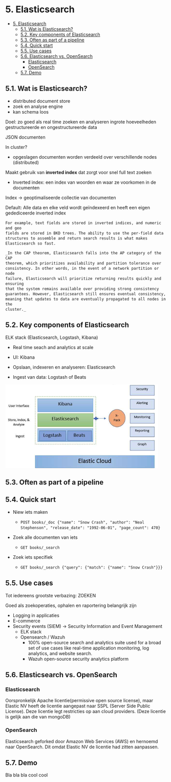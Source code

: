 # 5. Elasticsearch

- [5. Elasticsearch](#5-elasticsearch)
  - [5.1. Wat is Elasticsearch?](#51-wat-is-elasticsearch)
  - [5.2. Key components of Elasticsearch](#52-key-components-of-elasticsearch)
  - [5.3. Often as part of a pipeline](#53-often-as-part-of-a-pipeline)
  - [5.4. Quick start](#54-quick-start)
  - [5.5. Use cases](#55-use-cases)
  - [5.6. Elasticsearch vs. OpenSearch](#56-elasticsearch-vs-opensearch)
    - [Elasticsearch](#elasticsearch)
    - [OpenSearch](#opensearch)
  - [5.7. Demo](#57-demo)

## 5.1. Wat is Elasticsearch?

- distributed document store
- zoek en analyse engine
- kan schema loos

Doel: zo goed als real time zoeken en analyseren ingrote hoeveelheden gestructureerde en ongestructureerde data

JSON documenten

In cluster?

- opgeslagen documenten worden verdeeld over verschillende nodes (distributed)

Maakt gebruik van **inverted index** dat zorgt voor snel full text zoeken

- Inverted index: een index van woorden en waar ze voorkomen in de documenten

Index -> geoptimaliseerde collectie van documenten

Default: Alle data en elke veld wordt geïndexeerd en heeft een eigen gedediceerde inverted index

```
For example, text fields are stored in inverted indices, and numeric and geo
fields are stored in BKD trees. The ability to use the per-field data
structures to assemble and return search results is what makes
Elasticsearch so fast.
```

```
_In the CAP theorem, Elasticsearch falls into the AP category of the CAP
theorem, which prioritizes availability and partition tolerance over
consistency. In other words, in the event of a network partition or node
failure, Elasticsearch will prioritize returning results quickly and ensuring
that the system remains available over providing strong consistency
guarantees. However, Elasticsearch still ensures eventual consistency,
meaning that updates to data are eventually propagated to all nodes in the
cluster._
```

## 5.2. Key components of Elasticsearch

ELK stack (Elasticsearch, Logstash, Kibana)

- Real time seach and analytics at scale

- UI: Kibana
- Opslaan, indexeren en analyseren: Elasticsearch
- Ingest van data: Logstash of Beats

![image](image.png)

## 5.3. Often as part of a pipeline

## 5.4. Quick start

- Niew iets maken

  - `POST books/_doc {"name": "Snow Crash", "author": "Neal Stephenson", "release_date": "1992-06-01", "page_count": 470}`

- Zoek alle documenten van iets

  - `GET books/_search`

- Zoek iets specifiek
  - `GET books/_search {"query": {"match": {"name": "Snow Crash"}}}`

## 5.5. Use cases

Tot iedereens grootste verbazing: ZOEKEN

Goed als zoekoperaties, ophalen en raportering belangrijk zijn

- Logging in applicaties
- E-commerce
- Security events (SIEM) -> Security Information and Event Management
  - ELK stack
  - Opensearch / Wazuh
    - 100% open-source search and analytics suite used for a broad set of use cases like real-time application monitoring, log analytics, and website search.
    - Wazuh open-source security analytics platform

## 5.6. Elasticsearch vs. OpenSearch

### Elasticsearch

Oorspronkelijk Apache licentie(permissive open source license), maar Elastic NV heeft de licentie aangepast naar SSPL (Server Side Public License). Deze licentie legt restricties op aan cloud providers. (Deze licentie is gelijk aan die van mongoDB)

### OpenSearch

Elasticsearch geforked door Amazon Web Services (AWS) en hernoemd naar OpenSearch. Dit omdat Elastic NV de licentie had zitten aanpassen.

## 5.7. Demo

Bla bla bla cool cool
